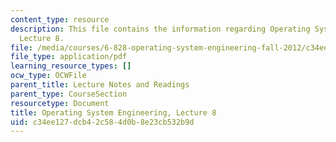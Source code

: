 ```yaml
---
content_type: resource
description: This file contains the information regarding Operating System Engineering,
  Lecture 8.
file: /media/courses/6-828-operating-system-engineering-fall-2012/c34ee127dcb42c584d0b8e23cb532b9d_MIT6_828F12_lec8_notes.pdf
file_type: application/pdf
learning_resource_types: []
ocw_type: OCWFile
parent_title: Lecture Notes and Readings
parent_type: CourseSection
resourcetype: Document
title: Operating System Engineering, Lecture 8
uid: c34ee127-dcb4-2c58-4d0b-8e23cb532b9d
---
```

